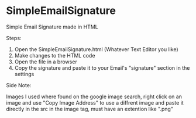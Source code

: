 # SimpleEmailSignature
Simple Email Signature made in HTML



Steps: 
1. Open the SimpleEmailSignature.html (Whatever Text Editor you like)
2. Make changes to the HTML code
3. Open the file in a browser
4. Copy the signature and paste it to your Email's "signature" section in the settings

Side Note:

Images I used where found on the google image search, right click on an image and use "Copy Image Address" to use a diffrent image and paste it directly in the src in the image tag,
must have an extention like ".png"
